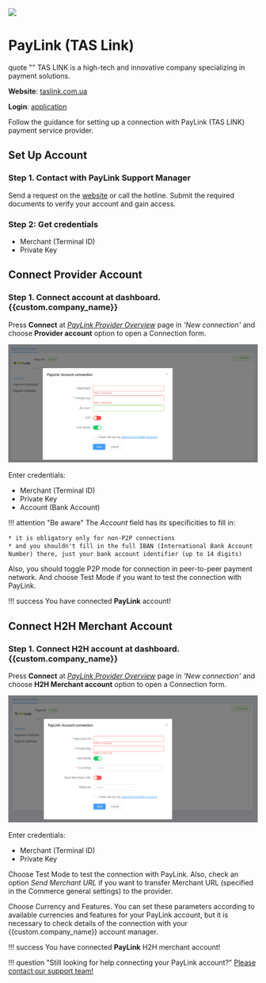 <img src="https://static.openfintech.io/payment_providers/paylink/logo.png?w=400" width="400px" >

# PayLink (TAS Link)

quote ""
    TAS LINK is a high-tech and innovative company specializing in payment solutions.

**Website**: [taslink.com.ua](https://taslink.com.ua/)

**Login**: [application](https://paylink.com.ua/app/login.php)

Follow the guidance for setting up a connection with PayLink (TAS LINK) payment service provider.

## Set Up Account

### Step 1. Contact with PayLink Support Manager

Send a request on the [website](https://taslink.com.ua/#contacts) or call the hotline. Submit the required documents to verify your account and gain access.

### Step 2: Get credentials

- Merchant (Terminal ID)
- Private Key

## Connect Provider Account

### Step 1. Connect account at dashboard.{{custom.company_name}}

Press **Connect** at [*PayLink Provider Overview*]({{custom.dashboard_base_url}}connect-directory/payment-providers/paylink/general) page in *'New connection'* and choose **Provider account** option to open a Connection form.

![Connect](images/provider-account.png)

Enter credentials:

- Merchant (Terminal ID)
- Private Key
- Account (Bank Account)

!!! attention "Be aware"
    The *Account* field has its specificities to fill in:

    * it is obligatory only for non-P2P connections
    * and you shouldn't fill in the full IBAN (International Bank Account Number) there, just your bank account identifier (up to 14 digits)

Also, you should toggle P2P mode for connection in peer-to-peer payment network. And choose Test Mode if you want to test the connection with PayLink.

!!! success
    You have connected **PayLink** account!

## Connect H2H Merchant Account

### Step 1. Connect H2H account at dashboard.{{custom.company_name}}

Press **Connect** at [*PayLink Provider Overview*]({{custom.dashboard_base_url}}connect-directory/payment-providers/paylink/general) page in *'New connection'* and choose **H2H Merchant account** option to open a Connection form.

![Connect](images/h2h-merchant-account.png)

Enter credentials:

- Merchant (Terminal ID)
- Private Key

Choose Test Mode to test the connection with PayLink. Also, check an option *Send Merchant URL* if you want to transfer Merchant URL (specified in the Commerce general settings) to the provider.

Choose Currency and Features. You can set these parameters according to available currencies and features for your PayLink account, but it is necessary to check details of the connection with your {{custom.company_name}} account manager.

!!! success
    You have connected **PayLink** H2H merchant account!

!!! question "Still looking for help connecting your PayLink account?"
    [Please contact our support team!](mailto:{{custom.support_email}})
